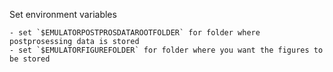 
Set environment variables

	- set `$EMULATORPOSTPROSDATAROOTFOLDER` for folder where postprosessing data is stored
	- set `$EMULATORFIGUREFOLDER` for folder where you want the figures to be stored
